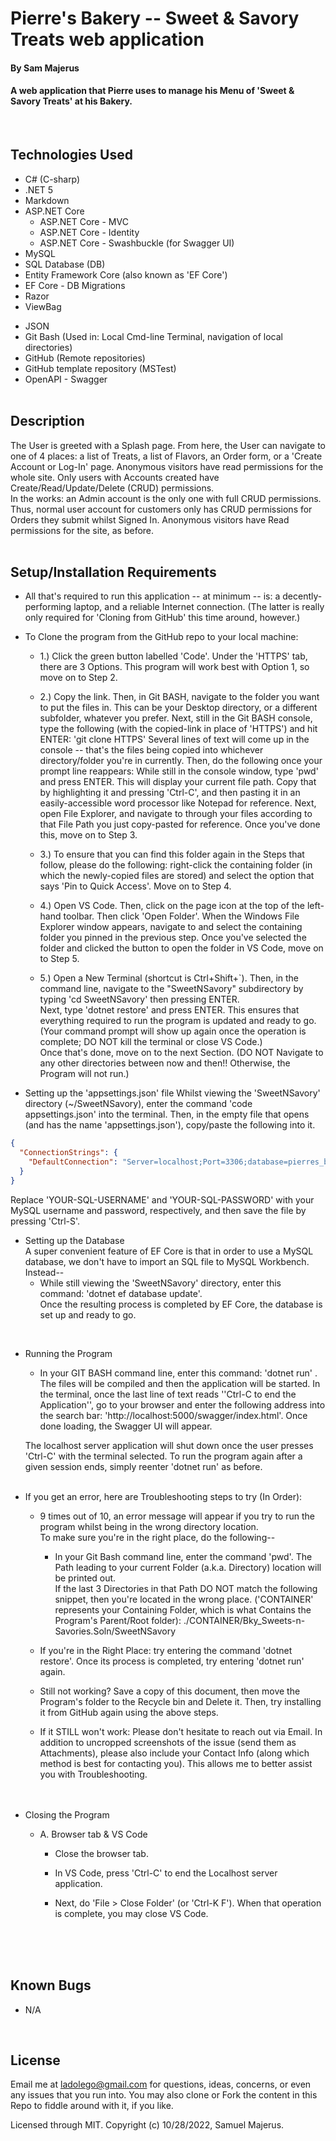 # Pierre's Bakery -- Sweet & Savory Treats web application

#### By Sam Majerus

#### A web application that Pierre uses to manage his Menu of 'Sweet & Savory Treats' at his Bakery. 
<br>

## Technologies Used

* C# (C-sharp)
* .NET 5 
* Markdown
* ASP.NET Core
  * ASP.NET Core - MVC 
  * ASP.NET Core - Identity
  * ASP.NET Core - Swashbuckle (for Swagger UI) 
* MySQL
* SQL Database (DB) 
* Entity Framework Core  (also known as 'EF Core')
* EF Core - DB Migrations
* Razor
* ViewBag
<!-- * Layout files 
* CSHTML5  -->
* JSON
* Git Bash (Used in: Local Cmd-line Terminal, navigation of local directories)
* GitHub (Remote repositories)
* GitHub template repository (MSTest)
* OpenAPI - Swagger
<br><br>


## Description

The User is greeted with a Splash page. From here, the User can navigate to one of 4 places: a list of Treats, a list of Flavors, an Order form, or a 'Create Account or Log-In' page. Anonymous visitors have read permissions for the whole site. Only users with Accounts created have Create/Read/Update/Delete (CRUD) permissions.   
In the works:   an Admin account is the only one with full CRUD permissions.   Thus, normal user account for customers only has CRUD permissions for Orders they submit whilst Signed In.  Anonymous visitors have Read permissions for the site, as before. <br><br>


<!-- Resources I found to be helpful whilst developing this application-- 
* [Configuring a Primary Key - Microsoft Learn](https://learn.microsoft.com/en-us/ef/core/modeling/keys?tabs=data-annotations#configuring-a-primary-key)
* [Help with an 'Internal Server Error' that occurs when population of a SelectList dropdown element fails](https://stackoverflow.com/questions/26585495/there-is-no-viewdata-item-of-type-ienumerableselectlistitem-that-has-the-key) <br><br><br> -->


## Setup/Installation Requirements

* All that's required to run this application -- at minimum -- is: a decently-performing laptop, and a reliable Internet connection. (The latter is really only required for 'Cloning from GitHub' this time around, however.) 

* To Clone the program from the GitHub repo to your local machine:

  * 1.) Click the green button labelled 'Code'. Under the 'HTTPS' tab, there are 3 Options. This program will work best with Option 1, so move on to Step 2. <br> 

  * 2.) Copy the link. Then, in Git BASH, navigate to the folder you want to put the files in. This can be your Desktop directory, or a different subfolder, whatever you prefer. Next, still in the Git BASH console, type the following (with the copied-link in place of 'HTTPS') and hit ENTER: 'git clone HTTPS' Several lines of text will come up in the console -- that's the files being copied into whichever directory/folder you're in currently. Then, do the following once your prompt line reappears: While still in the console window, type 'pwd' and press ENTER. This will display your current file path. Copy that by highlighting it and pressing 'Ctrl-C', and then pasting it in an easily-accessible word processor like Notepad for reference. Next, open File Explorer, and navigate to through your files according to that File Path you just copy-pasted for reference. Once you've done this, move on to Step 3. <br>

  * 3.) To ensure that you can find this folder again in the Steps that follow, please do the following: right-click the containing folder (in which the newly-copied files are stored) and select the option that says 'Pin to Quick Access'.  Move on to Step 4. <br>

  * 4.) Open VS Code. Then, click on the page icon at the top of the left-hand toolbar. Then click 'Open Folder'. When the Windows File Explorer window appears, navigate to and select the containing folder you pinned in the previous step. Once you've selected the folder and clicked the button to open the folder in VS Code, move on to Step 5. <br>

  * 5.) Open a New Terminal (shortcut is Ctrl+Shift+`). Then, in the command line, navigate to the "SweetNSavory" subdirectory by typing  'cd SweetNSavory'  then pressing ENTER.   
  Next, type  'dotnet restore'  and press ENTER. This ensures that everything required to run the program is updated and ready to go.   (Your command prompt will show up again once the operation is complete; DO NOT kill the terminal or close VS Code.) <br>
  Once that's done, move on to the next Section.     (DO NOT Navigate to any other directories between now and then!!  Otherwise, the Program will not run.) <br>


* Setting up the 'appsettings.json' file 
Whilst viewing the 'SweetNSavory' directory  (~/SweetNSavory), enter the command 'code appsettings.json' into the terminal. Then, in the empty file that opens (and has the name 'appsettings.json'), copy/paste the following into it.  

<!-- {
  "ConnectionStrings": {
      "DefaultConnection": "Server=localhost;Port=3306;database=sam_majerus;uid=YOUR-SQL-USERNAME;pwd=YOUR-SQL-PASSWORD;"
  }
} -->

```json
{
  "ConnectionStrings": {
    "DefaultConnection": "Server=localhost;Port=3306;database=pierres_bky_sweets_n_savories;uid=YOUR-SQL-USERNAME;pwd=YOUR-SQL-PASSWORD;"
  }
}
```

Replace 'YOUR-SQL-USERNAME' and 'YOUR-SQL-PASSWORD' with your MySQL username and password, respectively, and then save the file by pressing 'Ctrl-S'. 
<br>


* Setting up the Database    
  A super convenient feature of EF Core is that in order to use a MySQL database, we don't have to import an SQL file to MySQL Workbench. 
  Instead--
    * While still viewing the 'SweetNSavory' directory, enter this command:  'dotnet ef database update'.  
  Once the resulting process is completed by EF Core, the database is set up and ready to go. 
<br>


* Running the Program 
  
  * In your GIT BASH command line, enter this command:  'dotnet run' .   The files will be compiled and then the application will be started. 
  In the terminal, once the last line of text reads    ''Ctrl-C to end the Application'',  go to your browser and enter the following address into the search bar:   'http://localhost:5000/swagger/index.html'.   Once done loading, the Swagger UI will appear.  

  The localhost server application will shut down once the user presses 'Ctrl-C' with the terminal selected.  To run the program again after a given session ends, simply reenter  'dotnet run'  as before.
<br><br>


* If you get an error, here are Troubleshooting steps to try (In Order): 
  * 9 times out of 10, an error message will appear if you try to run the program whilst being in the wrong directory location.  
  To make sure you're in the right place, do the following-- 
    * In your Git Bash command line, enter the command  'pwd'.  The Path leading to your current Folder (a.k.a. Directory) location will be printed out.   
    If the last 3 Directories in that Path DO NOT match the following snippet, then you're located in the wrong place. ('CONTAINER' represents your Containing Folder, which is what Contains the Program's Parent/Root folder):       ./CONTAINER/Bky_Sweets-n-Savories.Soln/SweetNSavory 

  * If you're in the Right Place:  try entering the command  'dotnet restore'.  Once its process is completed, try entering  'dotnet run' again. 

  * Still not working?  Save a copy of this document, then move the Program's folder to the Recycle bin and Delete it. Then, try installing it from GitHub again using the above steps. 

  * If it STILL won't work:  Please don't hesitate to reach out via Email.  In addition to uncropped screenshots of the issue (send them as Attachments), please also include your Contact Info (along which method is best for contacting you).   This allows me to better assist you with Troubleshooting.  
<br><br>

 
* Closing the Program 
  * A. Browser tab & VS Code 
    * Close the browser tab. 
    
    * In VS Code, press 'Ctrl-C' to end the Localhost server application.
    * Next, do  'File > Close Folder'  (or 'Ctrl-K F'). When that operation is complete, you may close VS Code. 

<br><br><br>



## Known Bugs
* N/A
<br>


## License

Email me at ladolego@gmail.com for questions, ideas, concerns, or even any issues that you run into. You may also clone or Fork the content in this Repo to fiddle around with it, if you like.

Licensed through MIT. Copyright (c) 10/28/2022, Samuel Majerus.  